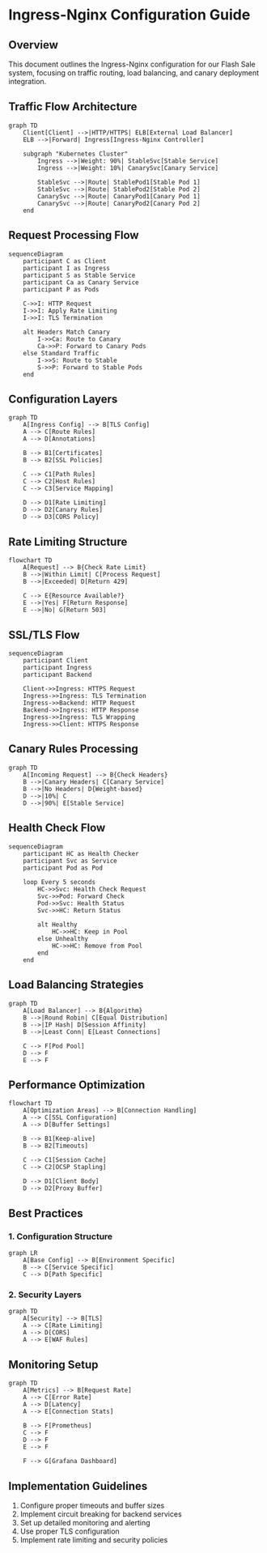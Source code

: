 # Ingress-Nginx Configuration Guide

## Overview
This document outlines the Ingress-Nginx configuration for our Flash Sale system, focusing on traffic routing, load balancing, and canary deployment integration.

## Traffic Flow Architecture
```mermaid
graph TD
    Client[Client] -->|HTTP/HTTPS| ELB[External Load Balancer]
    ELB -->|Forward| Ingress[Ingress-Nginx Controller]
    
    subgraph "Kubernetes Cluster"
        Ingress -->|Weight: 90%| StableSvc[Stable Service]
        Ingress -->|Weight: 10%| CanarySvc[Canary Service]
        
        StableSvc -->|Route| StablePod1[Stable Pod 1]
        StableSvc -->|Route| StablePod2[Stable Pod 2]
        CanarySvc -->|Route| CanaryPod1[Canary Pod 1]
        CanarySvc -->|Route| CanaryPod2[Canary Pod 2]
    end
```

## Request Processing Flow
```mermaid
sequenceDiagram
    participant C as Client
    participant I as Ingress
    participant S as Stable Service
    participant Ca as Canary Service
    participant P as Pods
    
    C->>I: HTTP Request
    I->>I: Apply Rate Limiting
    I->>I: TLS Termination
    
    alt Headers Match Canary
        I->>Ca: Route to Canary
        Ca->>P: Forward to Canary Pods
    else Standard Traffic
        I->>S: Route to Stable
        S->>P: Forward to Stable Pods
    end
```

## Configuration Layers
```mermaid
graph TD
    A[Ingress Config] --> B[TLS Config]
    A --> C[Route Rules]
    A --> D[Annotations]
    
    B --> B1[Certificates]
    B --> B2[SSL Policies]
    
    C --> C1[Path Rules]
    C --> C2[Host Rules]
    C --> C3[Service Mapping]
    
    D --> D1[Rate Limiting]
    D --> D2[Canary Rules]
    D --> D3[CORS Policy]
```

## Rate Limiting Structure
```mermaid
flowchart TD
    A[Request] --> B{Check Rate Limit}
    B -->|Within Limit| C[Process Request]
    B -->|Exceeded| D[Return 429]
    
    C --> E{Resource Available?}
    E -->|Yes| F[Return Response]
    E -->|No| G[Return 503]
```

## SSL/TLS Flow
```mermaid
sequenceDiagram
    participant Client
    participant Ingress
    participant Backend
    
    Client->>Ingress: HTTPS Request
    Ingress->>Ingress: TLS Termination
    Ingress->>Backend: HTTP Request
    Backend->>Ingress: HTTP Response
    Ingress->>Ingress: TLS Wrapping
    Ingress->>Client: HTTPS Response
```

## Canary Rules Processing
```mermaid
graph TD
    A[Incoming Request] --> B{Check Headers}
    B -->|Canary Headers| C[Canary Service]
    B -->|No Headers| D{Weight-based}
    D -->|10%| C
    D -->|90%| E[Stable Service]
```

## Health Check Flow
```mermaid
sequenceDiagram
    participant HC as Health Checker
    participant Svc as Service
    participant Pod as Pod
    
    loop Every 5 seconds
        HC->>Svc: Health Check Request
        Svc->>Pod: Forward Check
        Pod->>Svc: Health Status
        Svc->>HC: Return Status
        
        alt Healthy
            HC->>HC: Keep in Pool
        else Unhealthy
            HC->>HC: Remove from Pool
        end
    end
```

## Load Balancing Strategies
```mermaid
graph TD
    A[Load Balancer] --> B{Algorithm}
    B -->|Round Robin| C[Equal Distribution]
    B -->|IP Hash| D[Session Affinity]
    B -->|Least Conn| E[Least Connections]
    
    C --> F[Pod Pool]
    D --> F
    E --> F
```

## Performance Optimization
```mermaid
flowchart TD
    A[Optimization Areas] --> B[Connection Handling]
    A --> C[SSL Configuration]
    A --> D[Buffer Settings]
    
    B --> B1[Keep-alive]
    B --> B2[Timeouts]
    
    C --> C1[Session Cache]
    C --> C2[OCSP Stapling]
    
    D --> D1[Client Body]
    D --> D2[Proxy Buffer]
```

## Best Practices

### 1. Configuration Structure
```mermaid
graph LR
    A[Base Config] --> B[Environment Specific]
    B --> C[Service Specific]
    C --> D[Path Specific]
```

### 2. Security Layers
```mermaid
graph TD
    A[Security] --> B[TLS]
    A --> C[Rate Limiting]
    A --> D[CORS]
    A --> E[WAF Rules]
```

## Monitoring Setup
```mermaid
graph TD
    A[Metrics] --> B[Request Rate]
    A --> C[Error Rate]
    A --> D[Latency]
    A --> E[Connection Stats]
    
    B --> F[Prometheus]
    C --> F
    D --> F
    E --> F
    
    F --> G[Grafana Dashboard]
```

## Implementation Guidelines
1. Configure proper timeouts and buffer sizes
2. Implement circuit breaking for backend services
3. Set up detailed monitoring and alerting
4. Use proper TLS configuration
5. Implement rate limiting and security policies